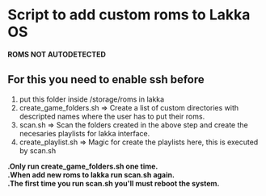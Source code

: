 # Script to add custom roms to Lakka OS 
__ROMS NOT AUTODETECTED__

## For this you need to enable ssh before

1) put this folder inside /storage/roms in lakka 
2) create_game_folders.sh => Create a list of custom directories with descripted names where the user has to put their roms. 
3) scan.sh => Scan the folders created in the above step and create the necesaries playlists for lakka interface.
4) create_playlist.sh => Magic for create the playlists here, this is executed by scan.sh

__.Only run create_game_folders.sh one time.__<br/>
__.When add new roms to lakka run scan.sh again.__<br/>
__.The first time you run scan.sh you'll must reboot the system.__<br/>
